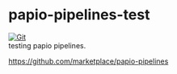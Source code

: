 # papio-pipelines-test

[![Git](https://app.soluble.cloud/api/v1/public/badges/f3d57b06-dbe6-4059-9577-1121c5eb6d96.svg?orgId=561911742905)](https://app.soluble.cloud/repos/details/github.com/mollypi/papio-pipelines-test?orgId=561911742905)  
testing papio pipelines. 

https://github.com/marketplace/papio-pipelines
